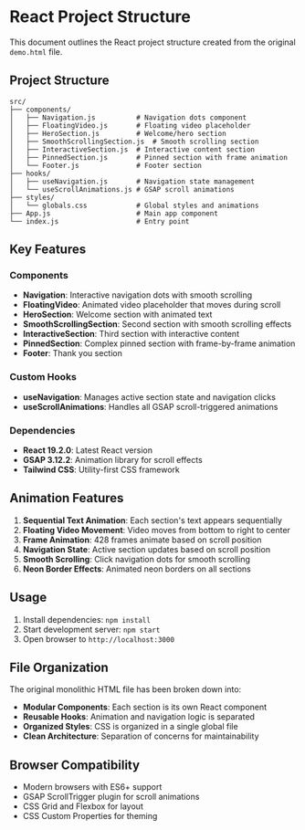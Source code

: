 # React Project Structure

This document outlines the React project structure created from the original `demo.html` file.

## Project Structure

```
src/
├── components/
│   ├── Navigation.js          # Navigation dots component
│   ├── FloatingVideo.js       # Floating video placeholder
│   ├── HeroSection.js         # Welcome/hero section
│   ├── SmoothScrollingSection.js  # Smooth scrolling section
│   ├── InteractiveSection.js  # Interactive content section
│   ├── PinnedSection.js       # Pinned section with frame animation
│   └── Footer.js              # Footer section
├── hooks/
│   ├── useNavigation.js       # Navigation state management
│   └── useScrollAnimations.js # GSAP scroll animations
├── styles/
│   └── globals.css            # Global styles and animations
├── App.js                     # Main app component
└── index.js                   # Entry point
```

## Key Features

### Components
- **Navigation**: Interactive navigation dots with smooth scrolling
- **FloatingVideo**: Animated video placeholder that moves during scroll
- **HeroSection**: Welcome section with animated text
- **SmoothScrollingSection**: Second section with smooth scrolling effects
- **InteractiveSection**: Third section with interactive content
- **PinnedSection**: Complex pinned section with frame-by-frame animation
- **Footer**: Thank you section

### Custom Hooks
- **useNavigation**: Manages active section state and navigation clicks
- **useScrollAnimations**: Handles all GSAP scroll-triggered animations

### Dependencies
- **React 19.2.0**: Latest React version
- **GSAP 3.12.2**: Animation library for scroll effects
- **Tailwind CSS**: Utility-first CSS framework

## Animation Features

1. **Sequential Text Animation**: Each section's text appears sequentially
2. **Floating Video Movement**: Video moves from bottom to right to center
3. **Frame Animation**: 428 frames animate based on scroll position
4. **Navigation State**: Active section updates based on scroll position
5. **Smooth Scrolling**: Click navigation dots for smooth scrolling
6. **Neon Border Effects**: Animated neon borders on all sections

## Usage

1. Install dependencies: `npm install`
2. Start development server: `npm start`
3. Open browser to `http://localhost:3000`

## File Organization

The original monolithic HTML file has been broken down into:
- **Modular Components**: Each section is its own React component
- **Reusable Hooks**: Animation and navigation logic is separated
- **Organized Styles**: CSS is organized in a single global file
- **Clean Architecture**: Separation of concerns for maintainability

## Browser Compatibility

- Modern browsers with ES6+ support
- GSAP ScrollTrigger plugin for scroll animations
- CSS Grid and Flexbox for layout
- CSS Custom Properties for theming
